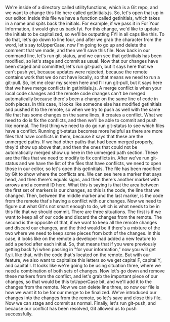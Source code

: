 We're inside of a directory called utilityfunctions, which is a Git repo, and we want to change this file here called getInitials.js. So, let's open that up in our editor. Inside this file we have a function called getInitials, which takes in a name and spits back the initials.
For example, if we pass it in For Your Information, it would give us back fyi. For this change, we'd like to update the initials to be capitalized, so we'll be outputting FYI in all caps like this.
To do that, let's go down to line four, and after we grab the character from the word, let's say toUpperCase, now I'm going to go up and delete the comment that we made, and then we'll save this file. Now back in our command line, let's run git-status, and we can see that getInitials has been modified, so let's stage and commit as usual.
Now that our changes have been staged and committed, let's run git-push, but it says here that we can't push yet, because updates were rejected, because the remote contains work that we do not have locally, so that means we need to run a git-pull. So, let me clear my screen here and I'll run git-pull, but it says here that we have merge conflicts in getInitials.js.
A merge conflict is when your local code changes and the remote code changes can't be merged automatically because there's been a change on the same line of code in both places. In this case, it looks like someone else has modified getInitials and pushed it to the remote, so when we try to push as well with the same file that has some changes on the same lines, it creates a conflict.
What we need to do is fix the conflicts, and then we'll be able to commit and push like normal. The first thing we need to do go run git-status to see which files have a conflict.
Running git-status becomes more helpful as there are more files that have conflicts in them, because it says that these are the unmerged paths. If we had other paths that had been merged properly, they'd show up above that, and then the ones that could not be automatically merged show up here in the unmerged path section. These are the files that we need to modify to fix conflicts in.
After we've run git-status and we have the list of the files that have conflicts, we need to open those in our editor, so let's open this getInitials. The file has been modified by Git to show where the conflicts are.
We can see here a marker that says head, and then there's equals signs, and then there's another market with arrows and a commit ID here. What this is saying is that the area between the first set of markers is our changes, so this is the code, the line that we changed.
Then, between the middle marker and the last marker, is the code from the remote that's having a conflict with our changes. Now we need to figure out what Git's not smart enough to do, which is what needs to be in this file that we should commit. There are three situations. The first is if we want to keep all of our code and discard the changes from the remote.
The second is the opposite of that, if we want to keep all the remote changes and discard our changes, and the third would be if there's a mixture of the two where we need to keep some pieces from both of the changes. In this case, it looks like on the remote a developer had added a new feature to add a period after each initial.
So, that means that if you were previously getting back fyi when passing in "for your information," now you will get f.y.i. like that, with the code that's located on the remote.
But with our feature, we also want to capitalize this letters so we get capital F, capital Y, and capital I. It looks like we're going to be using situation three, where we need a combination of both sets of changes. Now let's go down and remove these markers from the conflict, and let's grab the important piece of our changes, so that would be this toUpperCase bit, and we'll add it to the changes from the remote.
Now we can delete line three, so now our file is how we want it to be for our merge to be finalized. We've introduced our changes into the changes from the remote, so let's save and close this file. Now we can stage and commit as normal. Finally, let's run git-push, and because our conflict has been resolved, Git allowed us to push successfully.